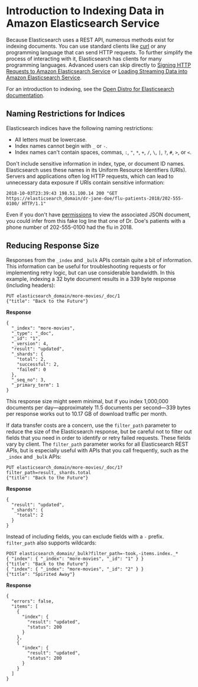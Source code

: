 # Introduction to Indexing Data in Amazon Elasticsearch Service<a name="es-indexing"></a>

Because Elasticsearch uses a REST API, numerous methods exist for indexing documents\. You can use standard clients like [curl](https://curl.haxx.se/) or any programming language that can send HTTP requests\. To further simplify the process of interacting with it, Elasticsearch has clients for many programming languages\. Advanced users can skip directly to [Signing HTTP Requests to Amazon Elasticsearch Service](es-request-signing.md) or [Loading Streaming Data into Amazon Elasticsearch Service](es-aws-integrations.md)\.

For an introduction to indexing, see the [Open Distro for Elasticsearch documentation](https://opendistro.github.io/for-elasticsearch-docs/docs/elasticsearch/index-data/)\.

## Naming Restrictions for Indices<a name="es-indexing-naming"></a>

Elasticsearch indices have the following naming restrictions:
+ All letters must be lowercase\.
+ Index names cannot begin with `_` or `-`\.
+ Index names can't contain spaces, commas, `:`, `"`, `*`, `+`, `/`, `\`, `|`, `?`, `#`, `>`, or `<`\.

Don't include sensitive information in index, type, or document ID names\. Elasticsearch uses these names in its Uniform Resource Identifiers \(URIs\)\. Servers and applications often log HTTP requests, which can lead to unnecessary data exposure if URIs contain sensitive information:

```
2018-10-03T23:39:43 198.51.100.14 200 "GET https://elasticsearch_domain/dr-jane-doe/flu-patients-2018/202-555-0100/ HTTP/1.1"
```

Even if you don't have [permissions](es-ac.md) to view the associated JSON document, you could infer from this fake log line that one of Dr\. Doe's patients with a phone number of 202\-555\-0100 had the flu in 2018\.

## Reducing Response Size<a name="es-indexing-size"></a>

Responses from the `_index` and `_bulk` APIs contain quite a bit of information\. This information can be useful for troubleshooting requests or for implementing retry logic, but can use considerable bandwidth\. In this example, indexing a 32 byte document results in a 339 byte response \(including headers\):

```
PUT elasticsearch_domain/more-movies/_doc/1
{"title": "Back to the Future"}
```

**Response**

```
{
  "_index": "more-movies",
  "_type": "_doc",
  "_id": "1",
  "_version": 4,
  "result": "updated",
  "_shards": {
    "total": 2,
    "successful": 2,
    "failed": 0
  },
  "_seq_no": 3,
  "_primary_term": 1
}
```

This response size might seem minimal, but if you index 1,000,000 documents per day—approximately 11\.5 documents per second—339 bytes per response works out to 10\.17 GB of download traffic per month\.

If data transfer costs are a concern, use the `filter_path` parameter to reduce the size of the Elasticsearch response, but be careful not to filter out fields that you need in order to identify or retry failed requests\. These fields vary by client\. The `filter_path` parameter works for all Elasticsearch REST APIs, but is especially useful with APIs that you call frequently, such as the `_index` and `_bulk` APIs:

```
PUT elasticsearch_domain/more-movies/_doc/1?filter_path=result,_shards.total
{"title": "Back to the Future"}
```

**Response**

```
{
  "result": "updated",
  "_shards": {
    "total": 2
  }
}
```

Instead of including fields, you can exclude fields with a `-` prefix\. `filter_path` also supports wildcards:

```
POST elasticsearch_domain/_bulk?filter_path=-took,-items.index._*
{ "index": { "_index": "more-movies", "_id": "1" } }
{"title": "Back to the Future"}
{ "index": { "_index": "more-movies", "_id": "2" } }
{"title": "Spirited Away"}
```

**Response**

```
{
  "errors": false,
  "items": [
    {
      "index": {
        "result": "updated",
        "status": 200
      }
    },
    {
      "index": {
        "result": "updated",
        "status": 200
      }
    }
  ]
}
```
